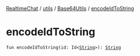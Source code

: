 [RealtimeChat](../../index.md) / [utils](../index.md) / [Base64Utils](index.md) / [encodeIdToString](./encode-id-to-string.md)

# encodeIdToString

`fun encodeIdToString(id: Id<`[`String`](https://kotlinlang.org/api/latest/jvm/stdlib/kotlin/-string/index.html)`>): `[`String`](https://kotlinlang.org/api/latest/jvm/stdlib/kotlin/-string/index.html)